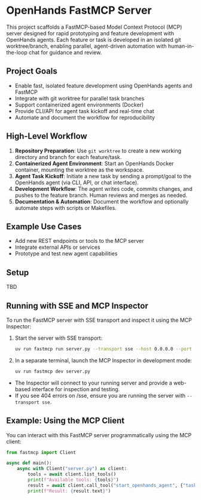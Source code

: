 # OpenHands FastMCP Server

This project scaffolds a FastMCP-based Model Context Protocol (MCP) server designed for rapid prototyping and feature development with OpenHands agents. Each feature or task is developed in an isolated git worktree/branch, enabling parallel, agent-driven automation with human-in-the-loop chat for guidance and review.

## Project Goals

- Enable fast, isolated feature development using OpenHands agents and FastMCP
- Integrate with git worktree for parallel task branches
- Support containerized agent environments (Docker)
- Provide CLI/API for agent task kickoff and real-time chat
- Automate and document the workflow for reproducibility

## High-Level Workflow

1. **Repository Preparation**: Use `git worktree` to create a new working directory and branch for each feature/task.
2. **Containerized Agent Environment**: Start an OpenHands Docker container, mounting the worktree as the workspace.
3. **Agent Task Kickoff**: Initiate a new task by sending a prompt/goal to the OpenHands agent (via CLI, API, or chat interface).
4. **Development Workflow**: The agent writes code, commits changes, and pushes to the feature branch. Human reviews and merges as needed.
5. **Documentation & Automation**: Document the workflow and optionally automate steps with scripts or Makefiles.

## Example Use Cases

- Add new REST endpoints or tools to the MCP server
- Integrate external APIs or services
- Prototype and test new agent capabilities

## Setup

TBD

## Running with SSE and MCP Inspector

To run the FastMCP server with SSE transport and inspect it using the MCP Inspector:

1. Start the server with SSE transport:

   ```sh
   uv run fastmcp run server.py --transport sse --host 0.0.0.0 --port 8000
   ```

2. In a separate terminal, launch the MCP Inspector in development mode:

   ```sh
   uv run fastmcp dev server.py
   ```

- The Inspector will connect to your running server and provide a web-based interface for inspection and testing.
- If you see 404 errors on /sse, ensure you are running the server with `--transport sse`.

## Example: Using the MCP Client

You can interact with this FastMCP server programmatically using the MCP client:

```python
from fastmcp import Client

async def main():
    async with Client("server.py") as client:
        tools = await client.list_tools()
        print(f"Available tools: {tools}")
        result = await client.call_tool("start_openhands_agent", {"task": "my-feature"})
        print(f"Result: {result.text}")
```
